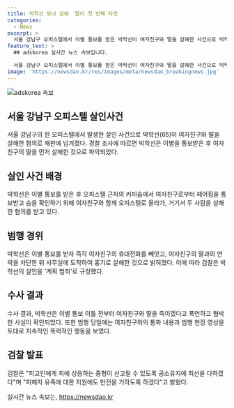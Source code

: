 ```yaml
---
title: 박학선 모녀 살해  딸이 첫 번째 타겟
categories:
  - News
excerpt: >
  서울 강남구 오피스텔에서 이별 통보를 받은 박학선이 여자친구와 딸을 살해한 사건으로 박학선이 구속 기소되었습니다. 범행 전에 폭언과 협박을 가했으며 살해는 계획 범죄로 규정되었습니다. 범행 후 도주한 박학선은 13시간 뒤에 경찰에 체포되었고, 살해 경위에 대한 입장을 밝히고 있습니다. 형사3부는 죄에 상응하는 중형이 선고될 수 있도록 노력한다고 전했습니다. (총 단어 수: 136)
feature_text: >
  ## adskorea 실시간 뉴스 속보입니다.

  서울 강남구 오피스텔에서 이별 통보를 받은 박학선이 여자친구와 딸을 살해한 사건으로 박학선이 구속 기소되었습니다. 범행 전에 폭언과 협박을 가했으며 살해는 계획 범죄로 규정되었습니다. 범행 후 도주한 박학선은 13시간 뒤에 경찰에 체포되었고, 살해 경위에 대한 입장을 밝히고 있습니다. 형사3부는 죄에 상응하는 중형이 선고될 수 있도록 노력한다고 전했습니다. (총 단어 수: 136)
image: 'https://newsdao.kr/res/images/meta/newsdao_breakingnews.jpg'
---
```


<p><img src="https://newsdao.kr/res/images/meta/newsdao_breakingnews.jpg" alt="adskorea 속보" /></p>

<h2 data-ke-size="size26">서울 강남구 오피스텔 살인사건</h2>

<p data-ke-size="size16">서울 강남구의 한 오피스텔에서 발생한 살인 사건으로 박학선(65)이 여자친구와 딸을 살해한 혐의로 재판에 넘겨졌다. 경찰 조사에 따르면 박학선은 이별을 통보받은 후 여자친구의 딸을 먼저 살해한 것으로 파악되었다.</p>

<h2 data-ke-size="size24">살인 사건 배경</h2>

<p data-ke-size="size16">박학선은 이별 통보를 받은 후 오피스텔 근처의 커피숍에서 여자친구로부터 헤어짐을 통보받고 숨을 확인하기 위해 여자친구와 함께 오피스텔로 올라가, 거기서 두 사람을 살해한 혐의를 받고 있다.</p>

<h2 data-ke-size="size24">범행 경위</h2>

<p data-ke-size="size16">박학선은 이별 통보를 받자 즉각 여자친구의 휴대전화를 빼앗고, 여자친구의 딸과의 연락을 차단한 뒤 사무실에 도착하여 흉기로 살해한 것으로 밝혀졌다. 이에 따라 검찰은 박학선의 살인을 '계획 범죄'로 규정했다.</p>

<h2 data-ke-size="size24">수사 결과</h2>

<p data-ke-size="size16">수사 결과, 박학선은 이별 통보 이틀 전부터 여자친구와 딸을 죽이겠다고 폭언하고 협박한 사실이 확인되었다. 또한 범행 당일에는 여자친구와의 통화 내용과 범행 현장 영상을 토대로 지속적인 폭력적인 행동을 보였다.</p>

<h2 data-ke-size="size24">검찰 발표</h2>

<p data-ke-size="size16">검찰은 "피고인에게 죄에 상응하는 중형이 선고될 수 있도록 공소유지에 최선을 다하겠다"며 "피해자 유족에 대한 지원에도 만전을 기하도록 하겠다"고 밝혔다.</p>
실시간 뉴스 속보는, <a href="https://newsdao.kr" rel="dofollow">https://newsdao.kr</a>


